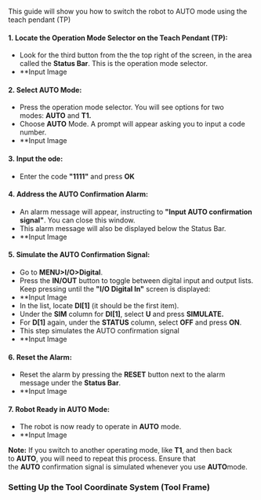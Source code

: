 This guide will show you how to switch the robot to AUTO mode using the teach pendant (TP)

#### 1. Locate the Operation Mode Selector on the Teach Pendant (TP):
- Look for the third button from the the top right of the screen, in the area called the **Status Bar**. This is the operation mode selector.
- **Input Image

#### 2. Select AUTO Mode:
- Press the operation mode selector. You will see options for two modes: **AUTO** and **T1.**
- Choose **AUTO** Mode. A prompt will appear asking you to input a code number.
- **Input Image

#### 3. Input the ode:
- Enter the code **"1111"** and press **OK**

#### 4. Address the AUTO Confirmation Alarm:
- An alarm message will appear, instructing to **"Input AUTO confirmation signal"**. You can close this window.
- This alarm message will also be displayed below the Status Bar.
- **Input Image

#### 5. Simulate the AUTO Confirmation Signal:
- Go to **MENU>I/O>Digital**.
- Press the **IN/OUT** button to toggle between digital input and output lists. Keep pressing until the **"I/O Digital In"** screen is displayed:
- **Input Image
- In the list, locate **DI[1]** (it should be the first item).
- Under the **SIM** column for **DI[1]**, select **U** and press **SIMULATE.**
- For **D[1]** again, under the **STATUS** column, select **OFF** and press **ON**.
- This step simulates the AUTO confirmation signal
- **Input Image

#### 6. Reset the Alarm:
- Reset the alarm by pressing the **RESET** button next to the alarm message under the **Status Bar**.
- **Input Image

#### 7. Robot Ready in AUTO Mode:
- The robot is now ready to operate in **AUTO** mode.
- **Input Image

**Note:** If you switch to another operating mode, like **T1**, and then back to **AUTO**, you will need to repeat this process. Ensure that the **AUTO** confirmation signal is simulated whenever you use **AUTO**mode.



### Setting Up the Tool Coordinate System (Tool Frame)






